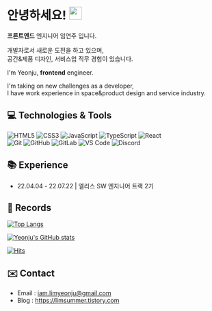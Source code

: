 # 안녕하세요! <img src="https://raw.githubusercontent.com/aemmadi/aemmadi/master/wave.gif" width="30">

**프론트엔드** 엔지니어 임연주 입니다.   
   
개발자로서 새로운 도전을 하고 있으며,   
공간&제품 디자인, 서비스업 직무 경험이 있습니다.   
   

I'm Yeonju, **frontend** engineer.   
   
I'm taking on new challenges as a developer,   
I have work experience in space&product design and service industry.


## 💻 Technologies & Tools

  ![HTML5](https://img.shields.io/badge/-HTML5-E34F26?style=plastic&logo=html5&logoColor=white)
  ![CSS3](https://img.shields.io/badge/-CSS3-1572B6?style=plastic&logo=css3)
  ![JavaScript](https://img.shields.io/badge/-JavaScript-F7DF1E?style=plastic&logo=javascript&logoColor=white)
  ![TypeScript](https://img.shields.io/badge/-TypeScript-3178C6?style=plastic&logo=TypeScript&logoColor=white)
  ![React](https://img.shields.io/badge/-React-61DAFB?style=plastic&logo=react&logoColor=white)  
  ![Git](https://img.shields.io/badge/-Git-F05032?style=plastic&logo=git&logoColor=white)
  ![GitHub](https://img.shields.io/badge/-GitHub-181717?style=plastic&logo=github)
  ![GitLab](https://img.shields.io/badge/-GitLab-FC6D26?style=plastic&logo=gitlab&logoColor=white)
  ![VS Code](https://img.shields.io/badge/-VS%20Code-007ACC?style=plastic&logo=visual-studio-code)
  ![Discord](https://img.shields.io/badge/-Discord-5865F2?style=plastic&logo=Discord&logoColor=white)   
     
     

## 📚 Experience
- 22.04.04 - 22.07.22 | 엘리스 SW 엔지니어 트랙 2기   
   
   

## 💾 Records

[![Top Langs](https://github-readme-stats.vercel.app/api/top-langs/?username=yeondooo&theme=blueberry&card_width=445&hide=shell&layout=compact)](https://github.com/anuraghazra/github-readme-stats)

[![Yeonju's GitHub stats](https://github-readme-stats.vercel.app/api?username=yeondooo&count_private=true&show_icons=true&theme=blueberry)](https://github.com/anuraghazra/github-readme-stats)

[![Hits](https://hits.seeyoufarm.com/api/count/incr/badge.svg?url=https%3A%2F%2Fgithub.com%2Fyeondooo&count_bg=%2344AAFF&title_bg=%234B4B4B&icon_color=%23E7E7E7&title=visitors&edge_flat=false)](https://hits.seeyoufarm.com)

## ✉️ Contact
- Email : <iam.limyeonju@gmail.com>
- Blog : <https://limsummer.tistory.com>
